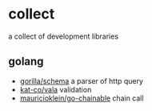 # collect

a collect of development libraries

## golang

* [gorilla/schema](https://github.com/gorilla/schema) a parser of http query
* [kat-co/vala](https://github.com/kat-co/vala) validation
* [mauricioklein/go-chainable](https://github.com/mauricioklein/go-chainable) chain call
